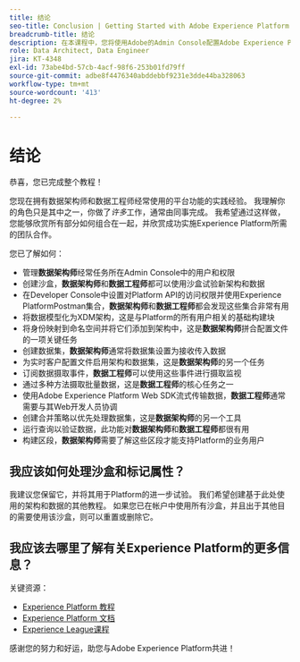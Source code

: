 ```yaml
---
title: 结论
seo-title: Conclusion | Getting Started with Adobe Experience Platform for Data Architects and Data Engineers
breadcrumb-title: 结论
description: 在本课程中，您将使用Adobe的Admin Console配置Adobe Experience Platform用户权限。
role: Data Architect, Data Engineer
jira: KT-4348
exl-id: 73abe4bd-57cb-4acf-98f6-253b01fd79ff
source-git-commit: adbe8f4476340abddebbf9231e3dde44ba328063
workflow-type: tm+mt
source-wordcount: '413'
ht-degree: 2%

---
```


# 结论

<!--5min-->

恭喜，您已完成整个教程！

您现在拥有数据架构师和数据工程师经常使用的平台功能的实践经验。 我理解你的角色只是其中之一，你做了&#x200B;_许多_&#x200B;工作，通常由同事完成。 我希望通过这样做，您能够欣赏所有部分如何组合在一起，并欣赏成功实施Experience Platform所需的团队合作。

您已了解如何：

* 管理&#x200B;**数据架构师**&#x200B;经常任务所在Admin Console中的用户和权限
* 创建沙盒，**数据架构师**&#x200B;和&#x200B;**数据工程师**&#x200B;都可以使用沙盒试验新架构和数据
* 在Developer Console中设置对Platform API的访问权限并使用Experience PlatformPostman集合，**数据架构师**&#x200B;和&#x200B;**数据工程师**&#x200B;都会发现这些集合非常有用
* 将数据模型化为XDM架构，这是与Platform的所有用户相关的基础构建块
* 将身份映射到命名空间并将它们添加到架构中，这是&#x200B;**数据架构师**&#x200B;拼合配置文件的一项关键任务
* 创建数据集，**数据架构师**&#x200B;通常将数据集设置为接收传入数据
* 为实时客户配置文件启用架构和数据集，这是&#x200B;**数据架构师**&#x200B;的另一个任务
* 订阅数据摄取事件，**数据工程师**&#x200B;可以使用这些事件进行摄取监视
* 通过多种方法摄取批量数据，这是&#x200B;**数据工程师**&#x200B;的核心任务之一
* 使用Adobe Experience Platform Web SDK流式传输数据，**数据工程师**&#x200B;通常需要与其Web开发人员协调
* 创建合并策略以优先处理数据集，这是&#x200B;**数据架构师**&#x200B;的另一个工具
* 运行查询以验证数据，此功能对&#x200B;**数据架构师**&#x200B;和&#x200B;**数据工程师**&#x200B;都很有用
* 构建区段，**数据架构师**&#x200B;需要了解这些区段才能支持Platform的业务用户



## 我应该如何处理沙盒和标记属性？

我建议您保留它，并将其用于Platform的进一步试验。 我们希望创建基于此处使用的架构和数据的其他教程。 如果您已在帐户中使用所有沙盒，并且出于其他目的需要使用该沙盒，则可以重置或删除它。

## 我应该去哪里了解有关Experience Platform的更多信息？

关键资源：

* [Experience Platform 教程](https://experienceleague.adobe.com/docs/platform-learn/tutorials/overview.html?lang=zh-Hans)
* [Experience Platform 文档](https://experienceleague.adobe.com/docs/experience-platform/landing/home.html?lang=zh-Hans)
* [Experience League课程](https://experienceleague.adobe.com/zh-hans#dashboard/learning)

感谢您的努力和好运，助您与Adobe Experience Platform共进！
